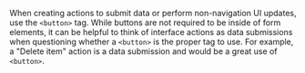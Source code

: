 When creating actions to submit data or perform non-navigation UI updates, use the `<button>` tag. While buttons are not required to be inside of form elements, it can be helpful to think of interface actions as data submissions when questioning whether a `<button>` is the proper tag to use. For example, a "Delete item" action is a data submission and would be a great use of `<button>`.
